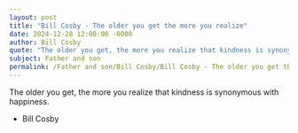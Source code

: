 ```yaml
---
layout: post
title: "Bill Cosby - The older you get the more you realize"
date: 2024-12-28 12:00:00 -0000
author: Bill Cosby
quote: "The older you get, the more you realize that kindness is synonymous with happiness."
subject: Father and son
permalink: /Father and son/Bill Cosby/Bill Cosby - The older you get the more you realize
---
```


The older you get, the more you realize that kindness is synonymous with happiness.

- Bill Cosby
